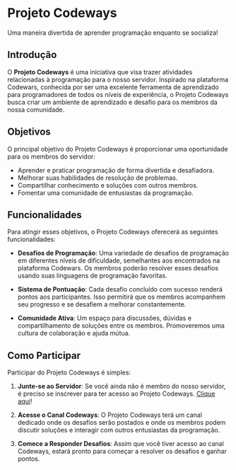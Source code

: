 # Projeto Codeways

Uma maneira divertida de aprender programação enquanto se socializa!

## Introdução

O **Projeto Codeways** é uma iniciativa que visa trazer atividades relacionadas à programação para o nosso servidor. Inspirado na plataforma Codewars, conhecida por ser uma excelente ferramenta de aprendizado para programadores de todos os níveis de experiência, o Projeto Codeways busca criar um ambiente de aprendizado e desafio para os membros da nossa comunidade.

## Objetivos

O principal objetivo do Projeto Codeways é proporcionar uma oportunidade para os membros do servidor:

- Aprender e praticar programação de forma divertida e desafiadora.
- Melhorar suas habilidades de resolução de problemas.
- Compartilhar conhecimento e soluções com outros membros.
- Fomentar uma comunidade de entusiastas da programação.

## Funcionalidades

Para atingir esses objetivos, o Projeto Codeways oferecerá as seguintes funcionalidades:

- **Desafios de Programação**: Uma variedade de desafios de programação em diferentes níveis de dificuldade, semelhantes aos encontrados na plataforma Codewars. Os membros poderão resolver esses desafios usando suas linguagens de programação favoritas.

- **Sistema de Pontuação**: Cada desafio concluído com sucesso renderá pontos aos participantes. Isso permitirá que os membros acompanhem seu progresso e se desafiem a melhorar constantemente.

- **Comunidade Ativa**: Um espaço para discussões, dúvidas e compartilhamento de soluções entre os membros. Promoveremos uma cultura de colaboração e ajuda mútua.

## Como Participar

Participar do Projeto Codeways é simples:

1. **Junte-se ao Servidor**: Se você ainda não é membro do nosso servidor, é preciso se inscrever para ter acesso ao Projeto Codeways. [Clique aqui](https://discord.com/invite/MxcRHhDXaB)!

2. **Acesse o Canal Codeways**: O Projeto Codeways terá um canal dedicado onde os desafios serão postados e onde os membros podem discutir soluções e interagir com outros entusiastas da programação.

3. **Comece a Responder Desafios**: Assim que você tiver acesso ao canal Codeways, estará pronto para começar a resolver os desafios e ganhar pontos.
